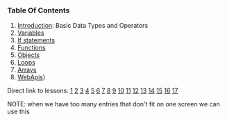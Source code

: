### Table Of Contents

1. [Introduction](#basic-data-types): Basic Data Types and Operators
1. [Variables](#variables)
1. [If statements](#if)
1. [Functions](#functions)
1. [Objects](#objects)
1. [Loops](#loops)
1. [Arrays](#arrays)
1. [WebApis](#WebAPI))

Direct link to lessons: [1](#lesson1) [2](#lesson2) [3](#lesson3) [4](#lesson4) [5](#lesson5) [6](#lesson6) [7](#lesson7) [8](#lesson8) [9](#lesson9) [10](#lesson10) [11](#lesson11) [12](#lesson12) [13](#lesson13) [14](#lesson14) [15](#lesson15) [16](#lesson16) [17](#lesson17)

NOTE: when we have too many entries that don't fit on one screen we can use this <!-- .slide: style="font-size:80%" -->
